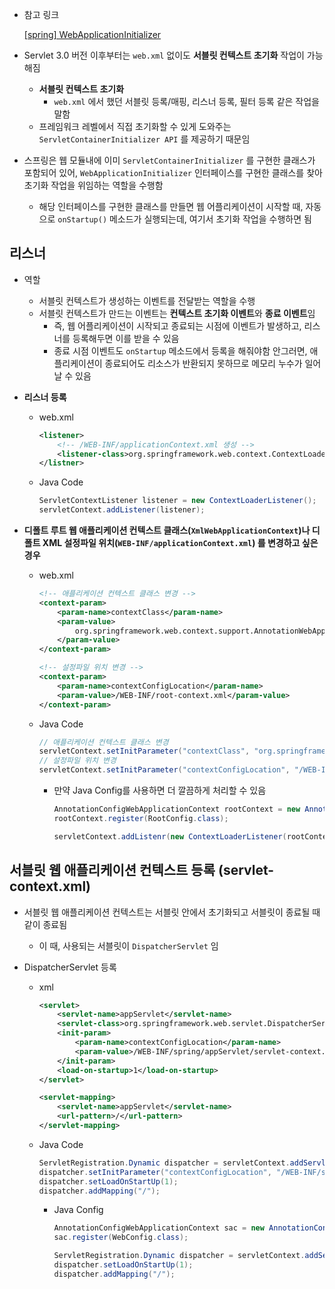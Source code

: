 - 참고 링크

    [[spring] WebApplicationInitializer](https://joont92.github.io/spring/WebApplicationInitializer/)

- Servlet 3.0 버전 이후부터는 `web.xml` 없이도 **서블릿 컨텍스트 초기화** 작업이 가능해짐
    - **서블릿 컨텍스트 초기화**
        - `web.xml` 에서 했던 서블릿 등록/매핑, 리스너 등록, 필터 등록 같은 작업을 말함
    - 프레임워크 레벨에서 직접 초기화할 수 있게 도와주는 `ServletContainerInitializer API` 를 제공하기 때문임
- 스프링은 웹 모듈내에 이미 `ServletContainerInitializer` 를 구현한 클래스가 포함되어 있어, `WebApplicationInitializer` 인터페이스를 구현한 클래스를 찾아 초기화 작업을 위임하는 역할을 수행함
    - 해당 인터페이스를 구현한 클래스를 만들면 웹 어플리케이션이 시작할 때, 자동으로 `onStartup()` 메소드가 실행되는데, 여기서 초기화 작업을 수행하면 됨

## 리스너

- 역할
    - 서블릿 컨텍스트가 생성하는 이벤트를 전달받는 역할을 수행
    - 서블릿 컨텍스트가 만드는 이벤트는 **컨텍스트 초기화 이벤트**와 **종료 이벤트**임
        - 즉, 웹 어플리케이션이 시작되고 종료되는 시점에 이벤트가 발생하고, 리스너를 등록해두면 이를 받을 수 있음
        - 종료 시점 이벤트도 `onStartup` 메소드에서 등록을 해줘야함 안그러면, 애플리케이션이 종료되어도 리소스가 반환되지 못하므로 메모리 누수가 일어날 수 있음

- **리스너 등록**
    - web.xml

        ```xml
        <listener>
        	<!-- /WEB-INF/applicationContext.xml 생성 -->
        	<listener-class>org.springframework.web.context.ContextLoaderListener</listenr-class>
        </listner>
        ```

    - Java Code

        ```java
        ServletContextListener listener = new ContextLoaderListener();
        servletContext.addListener(listener);
        ```

- **디폴트 루트 웹 애플리케이션 컨텍스트 클래스(`XmlWebApplicationContext`)나 디폴트 XML 설정파일 위치(`WEB-INF/applicationContext.xml`) 를 변경하고 싶은 경우**
    - web.xml

        ```xml
        <!-- 애플리케이션 컨텍스트 클래스 변경 -->
        <context-param>
        	<param-name>contextClass</param-name>
        	<param-value>
        		org.springframework.web.context.support.AnnotationWebApplicationContext
        	</param-value>
        </context-param>

        <!-- 설정파일 위치 변경 -->
        <context-param>
        	<param-name>contextConfigLocation</param-name>
        	<param-value>/WEB-INF/root-context.xml</param-value>
        </context-param>
        ```

    - Java Code

        ```java
        // 애플리케이션 컨텍스트 클래스 변경
        servletContext.setInitParameter("contextClass", "org.springframework.web.context.support.AnnotationWebApplicationContext");
        // 설정파일 위치 변경
        servletContext.setInitParameter("contextConfigLocation", "/WEB-INF/root-context.xml");
        ```

        - 만약 Java Config를 사용하면 더 깔끔하게 처리할 수 있음

            ```java
            AnnotationConfigWebApplicationContext rootContext = new AnnotationConfigWebApplicationContext();
            rootContext.register(RootConfig.class);

            servletContext.addListenr(new ContextLoaderListener(rootContext));
            ```

## 서블릿 웹 애플리케이션 컨텍스트 등록 (servlet-context.xml)

- 서블릿 웹 애플리케이션 컨텍스트는 서블릿 안에서 초기화되고 서블릿이 종료될 때 같이 종료됨
    - 이 때, 사용되는 서블릿이 `DispatcherServlet` 임

- DispatcherServlet 등록
    - xml

        ```xml
        <servlet>
        	<servlet-name>appServlet</servlet-name>
        	<servlet-class>org.springframework.web.servlet.DispatcherServlet</servlet>
        	<init-param>
        		<param-name>contextConfigLocation</param-name>
        		<param-value>/WEB-INF/spring/appServlet/servlet-context.xml</param-value>
        	</init-param>
        	<load-on-startup>1</load-on-startup>
        </servlet>

        <servlet-mapping>
        	<servlet-name>appServlet</servlet-name>
        	<url-pattern>/</url-pattern>
        </servlet-mapping>
        ```

    - Java Code

        ```java
        ServletRegistration.Dynamic dispatcher = servletContext.addServlet("appServlet", new DispatcherServlet());
        dispatcher.setInitParameter("contextConfigLocation", "/WEB-INF/spring/appServle/servlet-context.xml");
        dispatcher.setLoadOnStartUp(1);
        dispatcher.addMapping("/");
        ```

        - Java Config

            ```java
            AnnotationConfigWebApplicationContext sac = new AnnotationConfigWebApplicationContext();
            sac.register(WebConfig.class);

            ServletRegistration.Dynamic dispatcher = servletContext.addServlet("appServlet", new DispatcherServlet(sac));
            dispatcher.setLoadOnStartUp(1);
            dispatcher.addMapping("/");
            ```